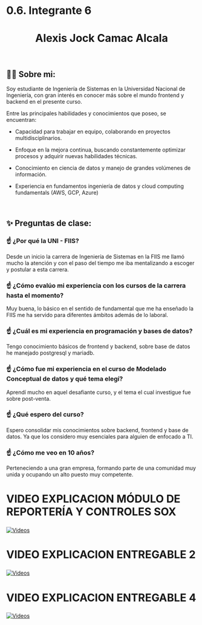 
# 0.6. Integrante 6

  <h1 align="center">Alexis Jock Camac Alcala</h1>


<br>

## 🧑‍💻 Sobre mi:

Soy estudiante de Ingeniería de Sistemas en la Universidad Nacional de Ingeniería, con gran interés en conocer más sobre el mundo frontend y backend en el presente curso. 

Entre las principales habilidades y conocimientos que poseo, se encuentran:

* Capacidad para trabajar en equipo, colaborando en proyectos multidisciplinarios.

* Enfoque en la mejora continua, buscando constantemente optimizar procesos y adquirir nuevas habilidades técnicas.

* Conocimiento en ciencia de datos y manejo de grandes volúmenes de información.
* Experiencia en fundamentos ingeniería de datos y cloud computing fundamentals (AWS, GCP, Azure)

<br>

## ✨ Preguntas de clase:

### ☝️ ¿Por qué la UNI - FIIS?
Desde un inicio la carrera de Ingeniería de Sistemas en la FIIS me llamó mucho la atención y con el paso del tiempo me iba mentalizando a escoger y postular a esta carrera.
### ☝️ ¿Cómo evalúo mi experiencia con los cursos de la carrera hasta el momento?
Muy buena, lo básico en el sentido de fundamental que me ha enseñado la FIIS me ha servido para diferentes ámbitos además de lo laboral.
### ☝️ ¿Cuál es mi experiencia en programación y bases de datos?
Tengo conocimiento básicos de frontend y backend, sobre base de datos he manejado postgresql y mariadb.
### ☝️ ¿Cómo fue mi experiencia en el curso de Modelado Conceptual de datos y qué tema elegí?
Aprendí mucho en aquel desafiante curso, y el tema el cual investigue fue sobre post-venta.

### ☝️ ¿Qué espero del curso?
Espero consolidar mis conocimientos sobre backend, frontend y base de datos. Ya que los considero muy esenciales para alguien de enfocado a TI.
### ☝️ ¿Cómo me veo en 10 años?
Perteneciendo a una gran empresa, formando parte de una comunidad muy unida y ocupando un alto puesto muy competente.

# VIDEO EXPLICACION MÓDULO DE REPORTERÍA Y CONTROLES SOX
### 

[![Videos](https://i9.ytimg.com/vi/cfZXec3i-Rc/mqdefault.jpg?sqp=CLzQ0bcG-oaymwEmCMACELQB8quKqQMa8AEB-AH-CYAC0AWKAgwIABABGGUgSChFMA8=&rs=AOn4CLB91DL2vYBXSPnAtr2hOJMNnsUnyw)](https://youtu.be/cfZXec3i-Rc?si=34O27jkpx248Lmc1)


# VIDEO EXPLICACION ENTREGABLE 2
### 

[![Videos](https://i9.ytimg.com/vi/VqFZS5ODGNM/mqdefault.jpg?sqp=CPiWmLgG-oaymwEmCMACELQB8quKqQMa8AEB-AHUBoAC4AOKAgwIABABGHIgQihOMA8=&rs=AOn4CLAXH-dbbeNiLTHPFVeaSv74TdQ0ZQ)](https://youtu.be/VqFZS5ODGNM)


# VIDEO EXPLICACION ENTREGABLE 4
### 

[![Videos](https://i9.ytimg.com/vi/VqFZS5ODGNM/mqdefault.jpg?sqp=CPiWmLgG-oaymwEmCMACELQB8quKqQMa8AEB-AHUBoAC4AOKAgwIABABGHIgQihOMA8=&rs=AOn4CLAXH-dbbeNiLTHPFVeaSv74TdQ0ZQ)](https://youtu.be/Q9TCag72DM8)

